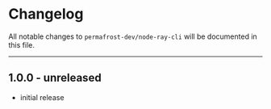 # Changelog

All notable changes to `permafrost-dev/node-ray-cli` will be documented in this file.

---

## 1.0.0 - unreleased

- initial release
